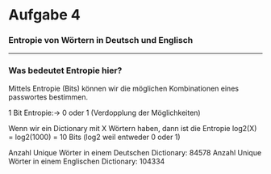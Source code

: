 
# Aufgabe 4 

### Entropie von Wörtern in Deutsch und Englisch

---
### Was bedeutet Entropie hier?
Mittels Entropie (Bits) können wir die möglichen Kombinationen
eines passwortes bestimmen.

1 Bit Entropie:→  0 oder 1 (Verdopplung der Möglichkeiten)

Wenn wir ein Dictionary mit X Wörtern haben, dann ist die Entropie
log2(X) = log2(1000) = 10 Bits
(log2 weil entweder 0 oder 1)

Anzahl Unique Wörter in einem Deutschen Dictionary: 84578
Anzahl Unique Wörter in einem Englischen Dictionary: 104334







